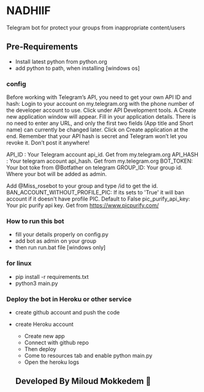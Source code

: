 # NADHIIF
Telegram bot for protect your groups from inappropriate content/users

## Pre-Requirements
 
- Install latest python from  python.org 
- add python to path, when installing [windows os]


### config 

Before working with Telegram’s API, you need to get your own API ID and hash:
Login to your account on my.telegram.org with the phone number of the developer account to use.
Click under API Development tools. A Create new application window will appear. Fill in your application details. There is no need to enter any URL, and only the first two fields (App title and Short name) can currently be changed later.
Click on Create application at the end. Remember that your API hash is secret and Telegram won’t let you revoke it. Don’t post it anywhere!


API_ID : Your Telegram account api_id. Get from my.telegram.org 
API_HASH : Your telegram account api_hash. Get from my.telegram.org 
BOT_TOKEN: Your bot toke from @Botfather on telegram
GROUP_ID: Your group id. Where your bot will be added as admin.
 
Add @Miss_rosebot to your group and type /id to get the id. 
BAN_ACCOUNT_WITHOUT_PROFILE_PIC: If its sets to 'True' it will ban account if it doesn't have profile PIC. Default to False
pic_purify_api_key: Your pic purify api key. Get from https://www.picpurify.com/



### How to run this bot 

- fill your details properly on config.py 
- add bot as admin on your group
- then run run.bat file [windows only]




### for linux 


- pip install -r requirements.txt
- python3 main.py 

### Deploy the bot in Heroku or other service 

- create github account and push the code 
- create Heroku account 
  - Create new app
  - Connect with github repo 
  - Then deploy
  - Come to resources tab and enable python main.py
  - Open the heroku logs


  ## Developed By Miloud Mokkedem :orange_heart: 
